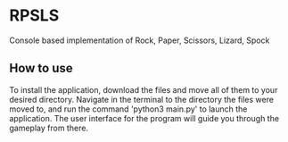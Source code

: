 # RPSLS
Console based implementation of Rock, Paper, Scissors, Lizard, Spock

## How to use
To install the application, download the files and move all of them to your desired directory. Navigate in the terminal to the directory the files were moved to, and run the command 'python3 main.py' to launch the application. The user interface for the program will guide you through the gameplay from there.
